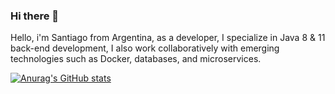 ### Hi there 👋

Hello, i'm Santiago from Argentina, as a developer, I specialize in Java 8 & 11 back-end development, I also work collaboratively with emerging technologies such as Docker, databases, and microservices.

[![Anurag's GitHub stats](https://github-readme-stats.vercel.app/api?username=JacoboGutierrez)](https://github.com/anuraghazra/github-readme-stats)
